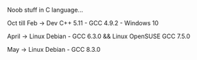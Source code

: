 Noob stuff in C language...

Oct till Feb -> Dev C++ 5.11 - GCC 4.9.2 - Windows 10

April -> Linux Debian - GCC 6.3.0  &&  Linux OpenSUSE GCC 7.5.0 

May -> Linux Debian - GCC 8.3.0
